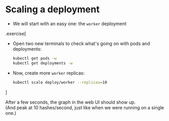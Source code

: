 # Scaling a deployment

- We will start with an easy one: the `worker` deployment

.exercise[

- Open two new terminals to check what's going on with pods and deployments:
  ```bash
  kubectl get pods -w
  kubectl get deployments -w
  ```

<!-- ```keys ^C``` -->

- Now, create more `worker` replicas:
  ```bash
  kubectl scale deploy/worker --replicas=10
  ```

]

After a few seconds, the graph in the web UI should show up.
<br/>
(And peak at 10 hashes/second, just like when we were running on a single one.)
